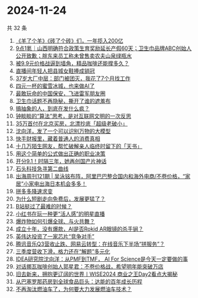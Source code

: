 # 2024-11-24

共 32 条

<!-- BEGIN 36KR -->
<!-- 最后更新时间 2024-11-24 02:00:58 +0800 -->
1. [《羊了个羊》《砖了个砖》们，一年揽入200亿](https://36kr.com/p/3048343790226052)
1. [9点1氪｜山西明确符合政策生育奖励延长产假60天；卫生巾品牌ABC创始人公开致歉；胖东来员工称未曾售卖农夫山泉绿瓶水](https://36kr.com/p/3047724217289605)
1. [被9.9元价格战逼到墙角，精品咖啡还能撑多久？](https://36kr.com/p/3047692638997377)
1. [直播间年轻人把县城女鞋捧成销冠](https://36kr.com/p/3048356828875395)
1. [37岁大厂中层：部门被团灭，我花了7个月找工作](https://36kr.com/p/3048285671525251)
1. [四元一杯的蜜雪冰城，也来做AI了](https://36kr.com/p/3048400607316612)
1. [最敢玩命的中国保安，飞进雷军朋友圈](https://36kr.com/p/3048540262255495)
1. [卫生巾话题不再隐秘，撕开了谁的遮羞布](https://36kr.com/p/3048384449448832)
1. [搞抽象的人，到底在发什么疯？](https://36kr.com/p/3047504117681029)
1. [钟睒睒的“算法”思考，是对互联网文明的一次反思](https://36kr.com/p/3048190021880448)
1. [35万首付在北京买房，北漂抄底「超级老破小」](https://36kr.com/p/3047428091104133)
1. [沈向洋，发了一个可以识别万物的大模型](https://36kr.com/p/3047381645298564)
1. [快手财报里，藏着普通人的消费真相](https://36kr.com/p/3047636409895813)
1. [十几万陌生网友，帮忙破解亲人临终时留下的「天书」](https://36kr.com/p/3047434765716354)
1. [用这个简单的公式做出正确的职业决策](https://36kr.com/p/3037784736166152)
1. [开分9.1！时隔三年，她再创国产片神话](https://36kr.com/p/3048210796907137)
1. [石头科技急寻第二曲线](https://36kr.com/p/3048388944005766)
1. [出海周刊121期 | 吴泳铭布阵，阿里巴巴整合国内和海外电商/不卷价格，“家居”小家电出海日本机会多多！](https://36kr.com/p/3047500324948611)
1. [拼多多降速求变](https://36kr.com/p/3047740869528194)
1. [为什么短剧走向免费后，发展更猛了？](https://36kr.com/p/3048276229176841)
1. [B站挺过了最难的时候？](https://36kr.com/p/3048273119808384)
1. [小红书在玩一种更“活人感”的明星直播](https://36kr.com/p/3047723001416328)
1. [爆炸物如何引爆全球、与火共舞？](https://36kr.com/p/3043070708236931)
1. [成立十年，没有爆款，AI是否Rokid AR眼镜的杀手锏？](https://36kr.com/p/3047682755034885)
1. [英伟达投资了一家芯片“竞争对手”](https://36kr.com/p/3048354340719497)
1. [腾讯音乐Q3营收止跌、网易云转型：在线音乐下半场“拼服务”？](https://36kr.com/p/3047698307910529)
1. [三季度营收下滑，格力还在“解题”多元化](https://36kr.com/p/3047692524194441)
1. [IDEA研究院沈向洋：从PMF到TMF， AI For Science是今天一定要做的事](https://36kr.com/p/3048277792950915)
1. [对话挪瓦咖啡创始人郭星君：不卷价格战，希望明年能突破万店](https://36kr.com/p/3047701370653317)
1. [旧去新来，拥抱更辽阔的世界丨WISE2024 商业之王Day2看点大揭秘](https://36kr.com/p/3048739130198658)
1. [从巴塞罗那药房到全球食品巨头：达能的百年成长历程](https://36kr.com/p/3048244426689414)
1. [不再淘汰燃油车了，为何要大力发展燃油车技术？](https://36kr.com/p/3048356756097920)
<!-- END 36KR -->